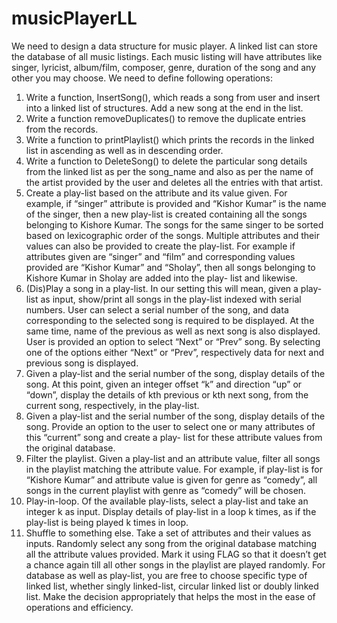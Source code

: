 # musicPlayerLL

We need to design a data structure for music player. A linked list can store the database of all
music listings. Each music listing will have attributes like singer, lyricist, album/film,
composer, genre, duration of the song and any other you may choose. We need to define
following operations:
1. Write a function, InsertSong(), which reads a song from user and insert into a linked list
of structures. Add a new song at the end in the list.
2. Write a function removeDuplicates() to remove the duplicate entries from the records.
3. Write a function to printPlaylist() which prints the records in the linked list in ascending
as well as in descending order.
4. Write a function to DeleteSong() to delete the particular song details from the linked list
as per the song_name and also as per the name of the artist provided by the user and
deletes all the entries with that artist.
5. Create a play-list based on the attribute and its value given. For example, if “singer”
attribute is provided and “Kishor Kumar” is the name of the singer, then a new play-list is
created containing all the songs belonging to Kishore Kumar. The songs for the same
singer to be sorted based on lexicographic order of the songs. Multiple attributes and their
values can also be provided to create the play-list. For example if attributes given are
“singer” and “film” and corresponding values provided are “Kishor Kumar” and
“Sholay”, then all songs belonging to Kishore Kumar in Sholay are added into the play-
list and likewise.
6. (Dis)Play a song in a play-list. In our setting this will mean, given a play-list as input,
show/print all songs in the play-list indexed with serial numbers. User can select a serial
number of the song, and data corresponding to the selected song is required to be
displayed. At the same time, name of the previous as well as next song is also displayed.
User is provided an option to select “Next” or “Prev” song. By selecting one of the
options either “Next” or “Prev”, respectively data for next and previous song is displayed.
7. Given a play-list and the serial number of the song, display details of the song. At this
point, given an integer offset “k” and direction “up” or “down”, display the details of kth
previous or kth next song, from the current song, respectively, in the play-list.
8. Given a play-list and the serial number of the song, display details of the song. Provide an
option to the user to select one or many attributes of this “current” song and create a play-
list for these attribute values from the original database.
9. Filter the playlist. Given a play-list and an attribute value, filter all songs in the playlist
matching the attribute value. For example, if play-list is for “Kishore Kumar” and
attribute value is given for genre as “comedy”, all songs in the current playlist with genre
as “comedy” will be chosen.
10. Play-in-loop. Of the available play-lists, select a play-list and take an integer k as input.
Display details of play-list in a loop k times, as if the play-list is being played k times in
loop.
11. Shuffle to something else. Take a set of attributes and their values as inputs. Randomly
select any song from the original database matching all the attribute values provided.
Mark it using FLAG so that it doesn’t get a chance again till all other songs in the playlist
are played randomly.
For database as well as play-list, you are free to choose specific type of linked list, whether
singly linked-list, circular linked list or doubly linked list. Make the decision appropriately
that helps the most in the ease of operations and efficiency.
